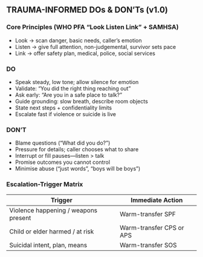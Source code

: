 ## TRAUMA-INFORMED DOs & DON’Ts (v1.0)

### Core Principles (WHO PFA “Look Listen Link” + SAMHSA)

- Look → scan danger, basic needs, caller’s emotion
- Listen → give full attention, non-judgemental, survivor sets pace
- Link → offer safety plan, medical, police, social services

### DO

- Speak steady, low tone; allow silence for emotion
- Validate: “You did the right thing reaching out”
- Ask early: “Are you in a safe place to talk?”
- Guide grounding: slow breath, describe room objects
- State next steps + confidentiality limits
- Escalate fast if violence or suicide is live

### DON’T

- Blame questions (“What did you do?”)
- Pressure for details; caller chooses what to share
- Interrupt or fill pauses—listen > talk
- Promise outcomes you cannot control
- Minimise abuse (“just words”, “boys will be boys”)

### Escalation-Trigger Matrix

| Trigger                              | Immediate Action         |
| ------------------------------------ | ------------------------ |
| Violence happening / weapons present | Warm-transfer SPF        |
| Child or elder harmed / at risk      | Warm-transfer CPS or APS |
| Suicidal intent, plan, means         | Warm-transfer SOS        |
